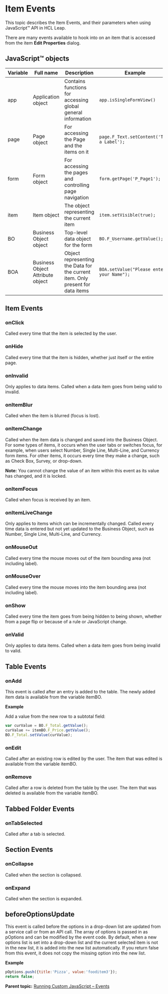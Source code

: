 # Item Events 

This topic describes the Item Events, and their parameters when using JavaScript™ API in HCL Leap.

There are many events available to hook into on an item that is accessed from the item **Edit Properties** dialog.

## JavaScript™ objects

|Variable|Full name|Description|Example|Type|
|--------|---------|-----------|-------|----|
|app|Application object|Contains functions for accessing global general information|`app.isSingleFormView()`|GUI|
|page|Page object|For accessing the Page and the items on it|`page.F_Text.setContent('This a Label');`|GUI|
|form|Form object|For accessing the pages and controlling page navigation|`form.getPage('P_Page1');`|GUI|
|item|Item object|The object representing the current item|`item.setVisible(true);`|GUI|
|BO|Business Object object|Top-level data object for the form|`BO.F_Username.getValue();`|DATA|
|BOA|Business Object Attribute object|Object representing the Data for the current item. Only present for data items|`BOA.setValue("Please enter your Name");`|DATA|

## Item Events

### onClick

Called every time that the item is selected by the user.


### onHide

Called every time that the item is hidden, whether just itself or the entire page.


### onInvalid 

Only applies to data items. Called when a data item goes from being valid to invalid.


### onItemBlur

Called when the item is blurred (focus is lost).


### onItemChange

Called when the item data is changed and saved into the Business Object. For some types of items, it occurs when the user tabs or switches focus, for example, when users select Number, Single Line, Multi-Line, and Currency form items. For other items, it occurs every time they make a change, such as Check Box, Survey, or drop-down.

**Note:** You cannot change the value of an item within this event as its value has changed, and it is locked.


### onItemFocus

Called when focus is received by an item.


### onItemLiveChange

Only applies to items which can be incrementally changed. Called every time data is entered but not yet updated to the Business Object, such as Number, Single Line, Multi-Line, and Currency.


### onMouseOut

Called every time the mouse moves out of the item bounding area (not including label).


### onMouseOver

Called every time the mouse moves into the item bounding area (not including label).


### onShow

Called every time the item goes from being hidden to being shown, whether from a page flip or because of a rule or JavaScript change.


### onValid

Only applies to data items. Called when a data item goes from being invalid to valid.


## Table Events

### onAdd

This event is called after an entry is added to the table. The newly added item data is available from the variable itemBO.

**Example**

Add a value from the new row to a subtotal field:

```javascript
var curValue = BO.F_Total.getValue();
curValue += itemBO.F_Price.getValue();
BO.F_Total.setValue(curValue);
```

### onEdit

Called after an existing row is edited by the user. The item that was edited is available from the variable itemBO.


### onRemove

Called after a row is deleted from the table by the user. The item that was deleted is available from the variable itemBO.


## Tabbed Folder Events

### onTabSelected

Called after a tab is selected.


## Section Events

### onCollapse

Called when the section is collapsed.


### onExpand

Called when the section is expanded.


## beforeOptionsUpdate

This event is called before the options in a drop-down list are updated from a service call or from an API call. The array of options is passed in as pOptions and can be modified by the event code. By default, when a new options list is set into a drop-down list and the current selected item is not in the new list, it is added into the new list automatically. If you return false from this event, it does not copy the missing option into the new list.

**Example**

```javascript
pOptions.push({title:'Pizza', value:'fooditem3'});
return false;
```

**Parent topic:** [Running Custom JavaScript – Events](ref_jsapi_running_custom_js_events.md)

